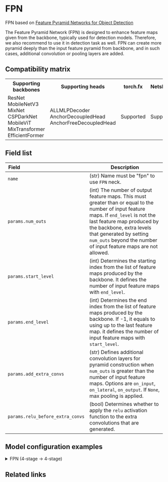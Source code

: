 # FPN

FPN based on [Feature Pyramid Networks for Object Detection](https://openaccess.thecvf.com/content_cvpr_2017/papers/Lin_Feature_Pyramid_Networks_CVPR_2017_paper.pdf)

The Feature Pyramid Network (FPN) is designed to enhance feature maps given from the backbone, typically used for detection models. Therefore, we also recommend to use it in detection task as well. FPN can create more pyramid deeply than the input feature pyramid from backbone, and in such cases, additional convolution or pooling layers are added.

## Compatibility matrix

<table>
  <tr>
    <th>Supporting backbones</th>
    <th>Supporting heads</th>
    <th>torch.fx</th>
    <th>NetsPresso</th>
  </tr>
  <tr>
    <td>
      ResNet<br />
      MobileNetV3<br />
      MixNet<br />
      CSPDarkNet<br />
      MobileViT<br />
      MixTransformer<br />
      EfficientFormer
    </td>
    <td>
      ALLMLPDecoder<br />
      AnchorDecoupledHead<br />
      AnchorFreeDecoupledHead
    </td>
    <td>Supported</td>
    <td>Supported</td>
  </tr>
</table>

## Field list

| Field <img width=200/> | Description |
|---|---|
| `name` | (str) Name must be "fpn" to use `FPN` neck. |
| `params.num_outs` | (int) The number of output feature maps. This must greater than or equal to the number of input feature maps. If `end_level` is not the last feature map produced by the backbone, extra levels that generated by setting `num_outs` beyond the number of input feature maps are not allowed. |
| `params.start_level` | (int) Determines the starting index from the list of feature maps produced by the backbone. It defines the number of input feature maps with `end_level`. |
| `params.end_level` | (int) Determines the end index from the list of feature maps produced by the backbone.  If -1, it equals to using up to the last feature map. it defines the number of input feature maps with `start_level`. |
| `params.add_extra_convs` | (str) Defines additional convolution layers for pyramid construction when `num_outs` is greater than the number of input feature maps. Options are `on_input`, `on_lateral`, `on_output`. If `None`, max pooling is applied. |
| `params.relu_before_extra_convs` | (bool) Determines whether to apply the `relu` activation function to the extra convolutions that are generated. |

## Model configuration examples

<details>
  <summary>FPN (4-stage -> 4-stage)</summary>
  
  ```yaml
  model:
    architecture:
      neck:
        name: fpn
        params:
          num_outs: 4
          start_level: 0
          end_level: -1
          add_extra_convs: False
          relu_before_extra_convs: False
  ```
</details>

## Related links